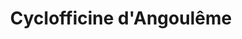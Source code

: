 ---
title: "Cyclofficine d'Angoulême"
url: /saint-yrieix-sur-charente/cyclofficine-dangouleme/
shop: Fahrrad
---